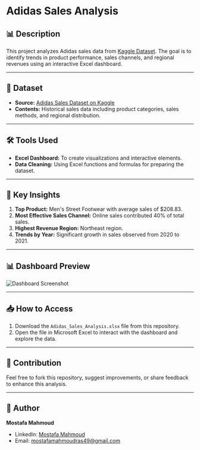 # Adidas Sales Analysis

## 📊 Description
This project analyzes Adidas sales data from [Kaggle Dataset](https://www.kaggle.com/datasets/heemalichaudhari/adidas-sales-dataset). The goal is to identify trends in product performance, sales channels, and regional revenues using an interactive Excel dashboard.

---

## 📂 Dataset
- **Source:** [Adidas Sales Dataset on Kaggle](https://www.kaggle.com/datasets/heemalichaudhari/adidas-sales-dataset)
- **Contents:** Historical sales data including product categories, sales methods, and regional distribution.

---

## 🛠️ Tools Used
- **Excel Dashboard:** To create visualizations and interactive elements.
- **Data Cleaning:** Using Excel functions and formulas for preparing the dataset.

---

## 🔑 Key Insights
1. **Top Product:** Men's Street Footwear with average sales of $208.83.
2. **Most Effective Sales Channel:** Online sales contributed 40% of total sales.
3. **Highest Revenue Region:** Northeast region.
4. **Trends by Year:** Significant growth in sales observed from 2020 to 2021.

---

## 📊 Dashboard Preview
![Dashboard Screenshot](media/Capture)

---

## 📥 How to Access
1. Download the `Adidas_Sales_Analysis.xlsx` file from this repository.
2. Open the file in Microsoft Excel to interact with the dashboard and explore the data.

---

## 🤝 Contribution
Feel free to fork this repository, suggest improvements, or share feedback to enhance this analysis.

---

## 📝 Author
**Mostafa Mahmoud**  
- LinkedIn: [Mostafa Mahmoud](https://www.linkedin.com/in/mostafa-mahmoud-8a91901a7/)
- Email: mostafamahmoudras49@gmail.com

